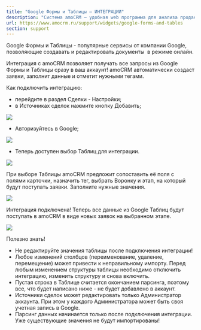 ```yaml
---
title: "Google Формы и Таблицы — ИНТЕГРАЦИИ"
description: "Система amoCRM – удобная web программа для анализа продаж, доступная в режиме online из любой точки мира! Подробности узнавайте по указанным на сайте телефонам в Москве."
url: https://www.amocrm.ru/support/widgets/google-forms-and-tables
section: support
---
```


Google Формы и Таблицы - популярные сервисы от компании Google, позволяющие создавать и редактировать документы  в режиме онлайн.

Интеграция с amoCRM позволяет получать все запросы из Google Формы и Таблицы сразу в ваш аккаунт! amoCRM автоматически создаст заявки, заполнит данные и отметит нужными тегами.

Как подключить интеграцию:  
- перейдите в раздел Сделки - Настройки;  
- в Источниках сделок нажмите кнопку Добавить;

![](/uploads/2022/03/google_tables.png)

- Авторизуйтесь в Google;

![](/uploads/2020/05/Screenshot_2-1.jpg)

- Теперь доступен выбор Таблиц для интеграции.

![](/uploads/2020/05/Screenshot_3-1.jpg)

При выборе Таблицы amoCRM предложит сопоставить её поля с полями карточки, назначить тег, выбрать Воронку и этап, на который будут поступать заявки. Заполните нужные значения.

![](/uploads/2020/05/Screenshot_4-1.jpg)

Интеграция подключена! Теперь все данные из Google Таблиц будут  поступать в amoCRM в виде новых заявок на выбранном этапе.

![](/uploads/2020/05/Screenshot_5.jpg)

Полезно знать!

- Не редактируйте значения таблицы после подключения интеграции!
- Любое изменений столбцов (переименование, удаление, перемещение) может привести к неправильному импорту. Перед любым изменением структуры таблицы необходимо отключить интеграцию, изменить структуру и снова включить.
- Пустая строка в Таблице считается окончанием парсинга, поэтому все, что будет написано ниже - не будет добавлено в аккаунт.
- Источники сделок может редактировать только Администратор аккаунта. При этом у каждого Администратора может быть своя учетная запись в Google.
- Парсинг данных начинается только после подключения интеграции. Уже существующие значения не будут импортированы!